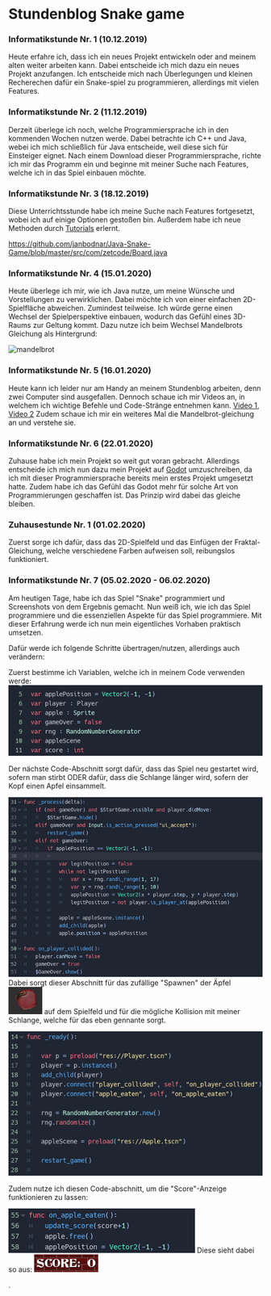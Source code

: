 # Stundenblog Snake game

### Informatikstunde Nr. 1  (10.12.2019)
Heute erfahre ich, dass ich ein neues Projekt entwickeln oder and meinem alten weiter arbeiten kann.
Dabei entscheide ich mich dazu ein neues Projekt anzufangen. Ich entscheide mich nach Überlegungen und kleinen Recherechen dafür ein Snake-spiel zu programmieren, allerdings mit vielen Features.

### Informatikstunde Nr. 2  (11.12.2019)
Derzeit überlege ich noch, welche Programmiersprache ich in den kommenden Wochen nutzen werde. Dabei betrachte ich C++ und Java, webei ich mich schließlich für Java entscheide, weil diese sich für Einsteiger eignet.
Nach einem Download dieser Programmiersprache, richte ich mir das Programm ein und beginne mit meiner Suche nach Features, welche ich in das Spiel einbauen möchte.

### Informatikstunde Nr. 3  (18.12.2019)
Diese Unterrichtsstunde habe ich meine Suche nach Features fortgesetzt, wobei ich auf einige Optionen gestoßen bin. Außerdem habe ich neue Methoden durch [Tutorials](http://zetcode.com/tutorials/javagamestutorial/snake/) erlernt.




https://github.com/janbodnar/Java-Snake-Game/blob/master/src/com/zetcode/Board.java


### Informatikstunde Nr. 4  (15.01.2020)
Heute überlege ich mir, wie ich Java nutze, um meine Wünsche und Vorstellungen zu verwirklichen. Dabei möchte ich von einer einfachen 2D-Spielfläche abweichen. Zumindest teilweise. Ich würde gerne einen Wechsel der Spielperspektive einbauen, wodurch das Gefühl eines 3D-Raums zur Geltung kommt. Dazu nutze ich beim Wechsel Mandelbrots Gleichung als Hintergrund:

![mandelbrot](https://media.giphy.com/media/LUk0ofIlbDb68/giphy.gif)

### Informatikstunde Nr. 5  (16.01.2020)
Heute kann ich leider nur am Handy an meinem Stundenblog arbeiten, denn zwei Computer sind ausgefallen.
Dennoch schaue ich mir Videos an, in welchem ich wichtige Befehle und Code-Stränge entnehmen kann.
[Video 1](https://www.youtube.com/watch?v=91a7ceECNTc),
[Video 2](https://www.youtube.com/watch?v=OZYVfVxB81s)
Zudem schaue ich mir ein weiteres Mal die Mandelbrot-gleichung an und verstehe sie.


### Informatikstunde Nr. 6  (22.01.2020)
Zuhause habe ich mein Projekt so weit gut voran gebracht. Allerdings entscheide ich mich nun dazu mein Projekt auf [Godot](https://godotengine.org/) umzuschreiben, da ich mit dieser Programmiersprache bereits mein erstes Projekt umgesetzt hatte. Zudem habe ich das Gefühl das Godot mehr für solche Art von Programmierungen geschaffen ist. Das Prinzip wird dabei das gleiche bleiben.

### Zuhausestunde Nr. 1  (01.02.2020)
Zuerst sorge ich dafür, dass das 2D-Spielfeld und das Einfügen der Fraktal-Gleichung, welche verschiedene Farben aufweisen soll, reibungslos funktioniert.

### Informatikstunde Nr. 7  (05.02.2020 - 06.02.2020)
Am heutigen Tage, habe ich das Spiel "Snake" programmiert und Screenshots von dem Ergebnis gemacht. Nun weiß ich, wie ich das Spiel programmiere und die essenziellen Aspekte für das Spiel programmiere. Mit dieser Erfahrung werde ich nun mein eigentliches Vorhaben praktisch umsetzen.

Dafür werde ich folgende Schritte übertragen/nutzen, allerdings auch verändern:

Zuerst bestimme ich Variablen, welche ich in meinem Code verwenden werde:
![image](https://github.com/XXXScarlxrd/Stundenblock_Snake_game/blob/master/Unbenannt.PNG)

Der nächste Code-Abschnitt sorgt dafür, dass das Spiel neu gestartet wird, sofern man stirbt ODER dafür, dass die Schlange länger wird, sofern der Kopf einen Apfel einsammelt.

![image](https://github.com/XXXScarlxrd/Stundenblock_Snake_game/blob/master/3.PNG)
Dabei sorgt dieser Abschnitt für das zufällige "Spawnen" der Äpfel ![image](https://github.com/XXXScarlxrd/Stundenblock_Snake_game/blob/master/9.PNG) auf dem Spielfeld und für die mögliche Kollision mit meiner Schlange, welche für das eben gennante sorgt.

![image](https://github.com/XXXScarlxrd/Stundenblock_Snake_game/blob/master/2.PNG)

Zudem nutze ich diesen Code-abschnitt, um die "Score"-Anzeige funktionieren zu lassen:

![image](https://github.com/XXXScarlxrd/Stundenblock_Snake_game/blob/master/4.PNG)
Diese sieht dabei so aus:
![image](https://github.com/XXXScarlxrd/Stundenblock_Snake_game/blob/master/7.PNG)








.




